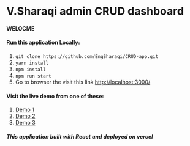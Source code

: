 # V.Sharaqi admin CRUD dashboard
#### WELOCME

#### Run this application Locally:
1. ```git clone https://github.com/EngSharaqi/CRUD-app.git```
2. ```yarn install```
3. ```npm install```
4. ```npm run start```
5. Go to browser the visit this link [http://localhost:3000/](http://localhost:3000/)

#### Visit the live demo from one of these:
1. [Demo 1](https://crud-app-engsharaqi.vercel.app/login)
2. [Demo 2](https://crud-app-git-main-engsharaqi.vercel.app/login)
3. [Demo 3](https://crud-app-navy.vercel.app/login)

##### This application built with React and deployed on vercel
